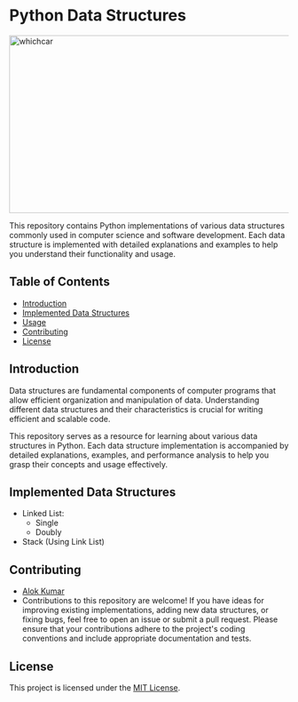 # Python Data Structures

<img align="center" src="extras/DSAPython" alt="whichcar" height="320" width="640" />

This repository contains Python implementations of various data structures commonly used in computer science and software development. Each data structure is implemented with detailed explanations and examples to help you understand their functionality and usage.

## Table of Contents

- [Introduction](#introduction)
- [Implemented Data Structures](#implemented-data-structures)
- [Usage](#usage)
- [Contributing](#contributing)
- [License](#license)

## Introduction

Data structures are fundamental components of computer programs that allow efficient organization and manipulation of data. Understanding different data structures and their characteristics is crucial for writing efficient and scalable code.

This repository serves as a resource for learning about various data structures in Python. Each data structure implementation is accompanied by detailed explanations, examples, and performance analysis to help you grasp their concepts and usage effectively.

## Implemented Data Structures

- Linked List:
  - Single
  - Doubly
- Stack (Using Link List)

## Contributing
- [Alok Kumar](https://github.com/Alok5102R)
- Contributions to this repository are welcome! If you have ideas for improving existing implementations, adding new data structures, or fixing bugs, feel free to open an issue or submit a pull request. Please ensure that your contributions adhere to the project's coding conventions and include appropriate documentation and tests.

## License
This project is licensed under the [MIT License](LICENSE).

